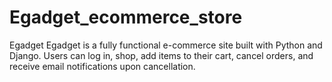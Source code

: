 # Egadget_ecommerce_store
Egadget  Egadget is a fully functional e-commerce site built with Python and Django. Users can log in, shop, add items to their cart, cancel orders, and receive email notifications upon cancellation.
